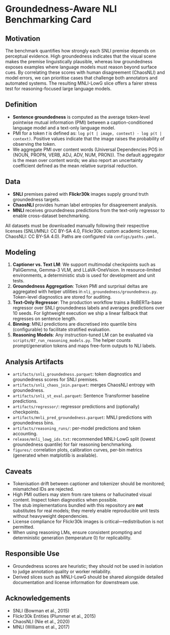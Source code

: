 # Groundedness-Aware NLI Benchmarking Card

## Motivation

The benchmark quantifies how strongly each SNLI premise depends on perceptual evidence. High groundedness indicates that the
visual scene makes the premise linguistically plausible, whereas low groundedness exposes examples where language models must
reason beyond surface cues. By correlating these scores with human disagreement (ChaosNLI) and model errors, we can prioritise
cases that challenge both annotators and automated systems. The resulting MNLI-LowG slice offers a fairer stress test for
reasoning-focused large language models.

## Definition
- **Sentence groundedness** is computed as the average token-level pointwise mutual information (PMI) between a caption-conditioned language model and a text-only language model.
- PMI for a token *t* is defined as: `log p(t | image, context) - log p(t | context)`. Positive values indicate that the image raises the probability of observing the token.
- We aggregate PMI over content words (Universal Dependencies POS in {NOUN, PROPN, VERB, ADJ, ADV, NUM, PRON}). The default aggregator is the mean over content words; we also report an uncertainty coefficient defined as the mean relative surprisal reduction.

## Data
- **SNLI** premises paired with **Flickr30k** images supply ground truth groundedness targets.
- **ChaosNLI** provides human label entropies for disagreement analysis.
- **MNLI** receives groundedness predictions from the text-only regressor to enable cross-dataset benchmarking.

All datasets must be downloaded manually following their respective licenses (SNLI/MNLI: CC BY-SA 4.0, Flickr30k: custom academic license, ChaosNLI: CC BY-SA 4.0). Paths are configured via `configs/paths.yaml`.

## Modeling
1. **Captioner vs. Text LM**: We support multimodal checkpoints such as PaliGemma, Gemma-3 VLM, and LLaVA-OneVision. In resource-limited environments, a deterministic stub is used for development and unit tests.
2. **Groundedness Aggregation**: Token PMI and surprisal deltas are aggregated with helper utilities in `nli_groundedness/groundedness.py`. Token-level diagnostics are stored for auditing.
3. **Text-Only Regressor**: The production workflow trains a RoBERTa-base regressor over SNLI groundedness labels and averages predictions over 10 seeds. For lightweight execution we ship a linear fallback that regresses on sentence length.
4. **Binning**: MNLI predictions are discretised into quantile bins (configurable) to facilitate stratified evaluation.
5. **Reasoning Models**: Any instruction-tuned LM can be evaluated via `scripts/07_run_reasoning_models.py`. The helper counts prompt/generation tokens and maps free-form outputs to NLI labels.

## Analysis Artifacts
- `artifacts/snli_groundedness.parquet`: token diagnostics and groundedness scores for SNLI premises.
- `artifacts/snli_chaos_join.parquet`: merges ChaosNLI entropy with groundedness.
- `artifacts/snli_st_eval.parquet`: Sentence Transformer baseline predictions.
- `artifacts/regressor/`: regressor predictions and (optionally) checkpoints.
- `artifacts/mnli_pred_groundedness.parquet`: MNLI predictions with groundedness bins.
- `artifacts/reasoning_runs/`: per-model predictions and token accounting.
- `release/mnli_lowg_ids.txt`: recommended MNLI-LowG split (lowest groundedness quantile) for fair reasoning benchmarking.
- `figures/`: correlation plots, calibration curves, per-bin metrics (generated when matplotlib is available).

## Caveats
- Tokenisation drift between captioner and tokenizer should be monitored; mismatched IDs are rejected.
- High PMI outliers may stem from rare tokens or hallucinated visual content. Inspect token diagnostics when possible.
- The stub implementations bundled with this repository are **not** substitutes for real models; they merely enable reproducible unit tests without heavyweight dependencies.
- License compliance for Flickr30k images is critical—redistribution is not permitted.
- When using reasoning LMs, ensure consistent prompting and deterministic generation (temperature 0) for replicability.

## Responsible Use
- Groundedness scores are heuristic; they should not be used in isolation to judge annotation quality or worker reliability.
- Derived slices such as MNLI-LowG should be shared alongside detailed documentation and license information for downstream use.

## Acknowledgements
- SNLI (Bowman et al., 2015)
- Flickr30k Entities (Plummer et al., 2015)
- ChaosNLI (Nie et al., 2020)
- MNLI (Williams et al., 2017)
